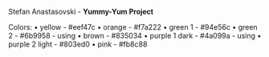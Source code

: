 Stefan Anastasovski - **Yummy-Yum Project**

Colors:
•	yellow - #eef47c
•	orange - #f7a222
•	green 1 - #94e56c
•	green 2 - #6b9958 - using
•	brown - #835034
•	purple 1 dark - #4a099a - using
•	purple 2 light - #803ed0
•	pink - #fb8c88
